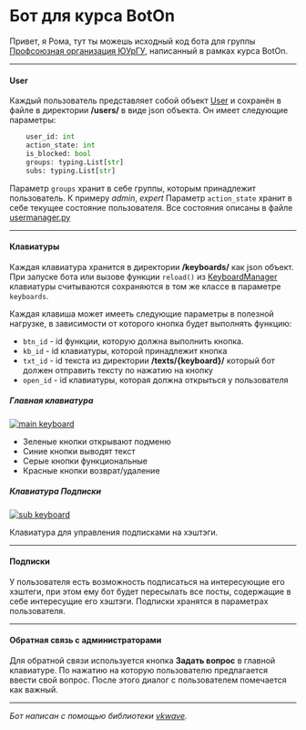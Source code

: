 # Бот для курса BotOn
Привет, я Рома, тут ты можешь исходный код бота для группы [Профсоюзная организация ЮУрГУ](https://vk.com/profkom_susu "Профсоюзная организация ЮУрГУ"), написанный в рамках курса BotOn.

------------

#### User

Каждый пользователь представляет собой объект [User](https://github.com/SumJest/boton/blob/master/utils/usermanager.py#L5 "User") и сохранён в файле в директории **/users/** в виде json объекта. Он имеет следующие параметры:
```python
    user_id: int
    action_state: int
    is_blocked: bool
    groups: typing.List[str]
    subs: typing.List[str]
```
Параметр `groups`  хранит в себе группы, которым принадлежит пользователь. К примеру *admin*, *expert*
Параметр `action_state` хранит в себе текущее состояние пользователя. Все состояния описаны в файле [usermanager.py](https://github.com/SumJest/boton/blob/master/utils/usermanager.py "usermanager.py")


------------

#### Клавиатуры

Каждая клавиатура хранится в директории **/keyboards/** как json объект. При запуске бота или вызове функции `reload()` из [KeyboardManager](https://github.com/SumJest/boton/blob/master/utils/keyboardmanager.py "KeyboardManager") клавиатуры считываются сохраняются в том же классе в параметре `keyboards`. 

Каждая клавиша может имееть следующие параметры в полезной нагрузке, в зависимости от которого кнопка будет выполнять функцию:
- `btn_id` - id функции, которую должна выполнить  кнопка.
- `kb_id` - id клавиатуры, которой принадлежит кнопка
- `txt_id` - id текста из директории **/texts/{keyboard}/** который бот должен отправить тексту по нажатию на кнопку
- `open_id` - id клавиатуры, которая должна открыться у пользователя

##### Главная клавиатура

[![main keyboard](https://i.imgur.com/19VrbCZ.png "main keyboard")](https://imgur.com/a/VHGVpkF "main keyboard")

- Зеленые кнопки открывают подменю
- Синие кнопки выводят текст
- Серые кнопки функциональные
- Красные кнопки возврат/удаление

##### Клавиатура Подписки
[![sub keyboard](https://i.imgur.com/Iqcm1iS.png "sub keyboard")](https://imgur.com/a/VHGVpkF "sub keyboard") 

Клавиатура для управления подписками на хэштэги.

------------


#### Подписки

У пользователя есть возможность подписаться на интересующие его хэштеги, при этом ему бот будет пересылать все посты, содержащие в себе интересущие его хэштэги. 
Подписки хранятся в параметрах пользователя.

------------


#### Обратная связь с администраторами

Для обратной связи используется кнопка **Задать вопрос** в главной клавиатуре. По нажатию на которую пользователю предлагается ввести свой вопрос. После этого диалог с пользователем помечается как важный.
 

------------


*Бот написан с помощью библиотеки [vkwave](https://github.com/fscdev/vkwave "vkwave").*